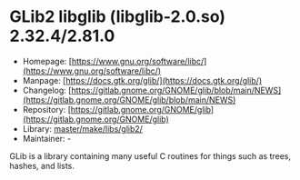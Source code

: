 # GLib2 libglib (libglib-2.0.so) 2.32.4/2.81.0
 - Homepage: [https://www.gnu.org/software/libc/](https://www.gnu.org/software/libc/)
 - Manpage: [https://docs.gtk.org/glib/](https://docs.gtk.org/glib/)
 - Changelog: [https://gitlab.gnome.org/GNOME/glib/blob/main/NEWS](https://gitlab.gnome.org/GNOME/glib/blob/main/NEWS)
 - Repository: [https://gitlab.gnome.org/GNOME/glib](https://gitlab.gnome.org/GNOME/glib)
 - Library: [master/make/libs/glib2/](https://github.com/Freetz-NG/freetz-ng/tree/master/make/libs/glib2/)
 - Maintainer: -

GLib is a library containing many useful C routines for things such as trees, hashes, and lists.
